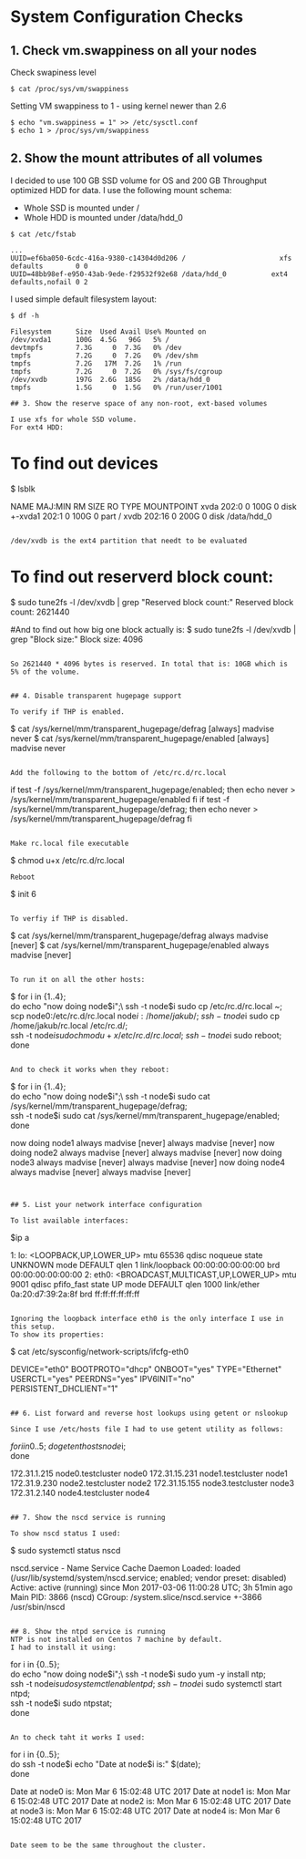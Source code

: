# System Configuration Checks

## 1. Check vm.swappiness on all your nodes

Check swapiness level
```
$ cat /proc/sys/vm/swappiness
```

Setting VM swappiness to 1 - using kernel newer than 2.6
```
$ echo "vm.swappiness = 1" >> /etc/sysctl.conf 
$ echo 1 > /proc/sys/vm/swappiness
```

## 2. Show the mount attributes of all volumes
I decided to use 100 GB SSD volume for OS and 200 GB Throughput optimized HDD for data.
I use the following mount schema:
 - Whole SSD is mounted under /
 - Whole HDD is mounted under /data/hdd_0
```
$ cat /etc/fstab

...
UUID=ef6ba050-6cdc-416a-9380-c14304d0d206 /                       xfs     defaults        0 0
UUID=48bb98ef-e950-43ab-9ede-f29532f92e68 /data/hdd_0           ext4    defaults,nofail 0 2
```

I used simple default filesystem layout:
```
$ df -h

Filesystem      Size  Used Avail Use% Mounted on
/dev/xvda1      100G  4.5G   96G   5% /
devtmpfs        7.3G     0  7.3G   0% /dev
tmpfs           7.2G     0  7.2G   0% /dev/shm
tmpfs           7.2G   17M  7.2G   1% /run
tmpfs           7.2G     0  7.2G   0% /sys/fs/cgroup
/dev/xvdb       197G  2.6G  185G   2% /data/hdd_0
tmpfs           1.5G     0  1.5G   0% /run/user/1001

## 3. Show the reserve space of any non-root, ext-based volumes

I use xfs for whole SSD volume.
For ext4 HDD:

```
# To find out devices
$ lsblk

NAME    MAJ:MIN RM  SIZE RO TYPE MOUNTPOINT
xvda    202:0    0  100G  0 disk
+-xvda1 202:1    0  100G  0 part /
xvdb    202:16   0  200G  0 disk /data/hdd_0
```

/dev/xvdb is the ext4 partition that needt to be evaluated

```
# To find out reserverd block count:
$ sudo tune2fs -l /dev/xvdb | grep "Reserved block count:"
Reserved block count:     2621440

#And to find out how big one block actually is:
$ sudo tune2fs -l /dev/xvdb | grep "Block size:"
Block size:               4096
```

So 2621440 * 4096 bytes is reserved. In total that is: 10GB which is 5% of the volume.


## 4. Disable transparent hugepage support

To verify if THP is enabled.
```
$ cat /sys/kernel/mm/transparent_hugepage/defrag
[always] madvise never
$ cat /sys/kernel/mm/transparent_hugepage/enabled
[always] madvise never
```

Add the following to the bottom of /etc/rc.d/rc.local
```
if test -f /sys/kernel/mm/transparent_hugepage/enabled; then
echo never > /sys/kernel/mm/transparent_hugepage/enabled
fi
if test -f /sys/kernel/mm/transparent_hugepage/defrag; then
echo never > /sys/kernel/mm/transparent_hugepage/defrag
fi
```

Make rc.local file executable
```
$ chmod u+x /etc/rc.d/rc.local
```
Reboot
```
$ init 6
```

To verfiy if THP is disabled.
```
$ cat /sys/kernel/mm/transparent_hugepage/defrag
always madvise [never]
$ cat /sys/kernel/mm/transparent_hugepage/enabled
always madvise [never]
```

To run it on all the other hosts:
```
$ for i in {1..4};\
 do echo "now doing node$i";\
 ssh -t node$i sudo cp /etc/rc.d/rc.local ~;\
 scp node0:/etc/rc.d/rc.local node$i:/home/jakub/;\
 ssh -t node$i sudo cp /home/jakub/rc.local /etc/rc.d/;\
 ssh -t node$i sudo chmod u+x /etc/rc.d/rc.local;\
 ssh -t node$i sudo reboot;\
 done
```

And to check it works when they reboot:
```
$ for i in {1..4};\
 do echo "now doing node$i";\
 ssh -t node$i sudo cat /sys/kernel/mm/transparent_hugepage/defrag;\
 ssh -t node$i sudo cat /sys/kernel/mm/transparent_hugepage/enabled;\
 done
 
 now doing node1
always madvise [never]
always madvise [never]
now doing node2
always madvise [never]
always madvise [never]
now doing node3
always madvise [never]
always madvise [never]
now doing node4
always madvise [never]
always madvise [never]
```


## 5. List your network interface configuration

To list available interfaces:
```
$ip a

1: lo: <LOOPBACK,UP,LOWER_UP> mtu 65536 qdisc noqueue state UNKNOWN mode DEFAULT qlen 1
    link/loopback 00:00:00:00:00:00 brd 00:00:00:00:00:00
2: eth0: <BROADCAST,MULTICAST,UP,LOWER_UP> mtu 9001 qdisc pfifo_fast state UP mode DEFAULT qlen 1000
    link/ether 0a:20:d7:39:2a:8f brd ff:ff:ff:ff:ff:ff
```

Ignoring the loopback interface eth0 is the only interface I use in this setup.
To show its properties:
```
$ cat /etc/sysconfig/network-scripts/ifcfg-eth0

DEVICE="eth0"
BOOTPROTO="dhcp"
ONBOOT="yes"
TYPE="Ethernet"
USERCTL="yes"
PEERDNS="yes"
IPV6INIT="no"
PERSISTENT_DHCLIENT="1"
```

## 6. List forward and reverse host lookups using getent or nslookup

Since I use /etc/hosts file I had to use getent utility as follows:
```
$for i in {0..5};\
 do getent hosts node$i;\
 done
 
172.31.1.215    node0.testcluster node0
172.31.15.231   node1.testcluster node1
172.31.9.230    node2.testcluster node2
172.31.15.155   node3.testcluster node3
172.31.2.140    node4.testcluster node4
```

## 7. Show the nscd service is running

To show nscd status I used:
```
$ sudo systemctl status nscd

 nscd.service - Name Service Cache Daemon
   Loaded: loaded (/usr/lib/systemd/system/nscd.service; enabled; vendor preset: disabled)
   Active: active (running) since Mon 2017-03-06 11:00:28 UTC; 3h 51min ago
 Main PID: 3866 (nscd)
   CGroup: /system.slice/nscd.service
           +-3866 /usr/sbin/nscd

```

## 8. Show the ntpd service is running
NTP is not installed on Centos 7 machine by default.
I had to install it using:
```
for i in {0..5};\
 do echo "now doing node$i";\
 ssh -t node$i sudo yum -y install ntp;\
 ssh -t node$i sudo systemctl enable ntpd;\
 ssh -t node$i sudo systemctl start ntpd;\
 ssh -t node$i sudo ntpstat;\
done
 
```

An to check taht it works I used:
```
for i in {0..5};\
  do ssh -t node$i echo "Date at node$i is:" $(date);\
done

Date at node0 is: Mon Mar 6 15:02:48 UTC 2017
Date at node1 is: Mon Mar 6 15:02:48 UTC 2017
Date at node2 is: Mon Mar 6 15:02:48 UTC 2017
Date at node3 is: Mon Mar 6 15:02:48 UTC 2017
Date at node4 is: Mon Mar 6 15:02:48 UTC 2017
```

Date seem to be the same throughout the cluster.